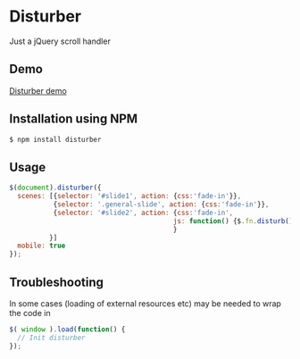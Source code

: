 # Disturber

Just a jQuery scroll handler

## Demo
[Disturber demo](http://drop.bartos.me/data/projects/disturb/demo/)

## Installation using NPM

```sh
$ npm install disturber
```

## Usage


```js
$(document).disturber({
  scenes: [{selector: '#slide1', action: {css:'fade-in'}},
           {selector: '.general-slide', action: {css:'fade-in'}},
           {selector: '#slide2', action: {css:'fade-in',
                                         js: function() {$.fn.disturb()}
                                         }
          }]
  mobile: true
});
```

## Troubleshooting

In some cases (loading of external resources etc) may be needed to wrap the code in 


```js
$( window ).load(function() {
  // Init disturber
});
```

### 
